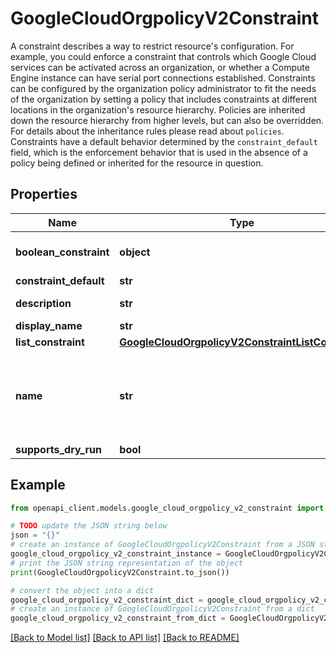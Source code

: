 # GoogleCloudOrgpolicyV2Constraint

A constraint describes a way to restrict resource's configuration. For example, you could enforce a constraint that controls which Google Cloud services can be activated across an organization, or whether a Compute Engine instance can have serial port connections established. Constraints can be configured by the organization policy administrator to fit the needs of the organization by setting a policy that includes constraints at different locations in the organization's resource hierarchy. Policies are inherited down the resource hierarchy from higher levels, but can also be overridden. For details about the inheritance rules please read about `policies`. Constraints have a default behavior determined by the `constraint_default` field, which is the enforcement behavior that is used in the absence of a policy being defined or inherited for the resource in question.

## Properties

Name | Type | Description | Notes
------------ | ------------- | ------------- | -------------
**boolean_constraint** | **object** | A constraint that is either enforced or not. For example, a constraint &#x60;constraints/compute.disableSerialPortAccess&#x60;. If it is enforced on a VM instance, serial port connections will not be opened to that instance. | [optional] 
**constraint_default** | **str** | The evaluation behavior of this constraint in the absence of a policy. | [optional] 
**description** | **str** | Detailed description of what this constraint controls as well as how and where it is enforced. Mutable. | [optional] 
**display_name** | **str** | The human readable name. Mutable. | [optional] 
**list_constraint** | [**GoogleCloudOrgpolicyV2ConstraintListConstraint**](GoogleCloudOrgpolicyV2ConstraintListConstraint.md) |  | [optional] 
**name** | **str** | Immutable. The resource name of the constraint. Must be in one of the following forms: * &#x60;projects/{project_number}/constraints/{constraint_name}&#x60; * &#x60;folders/{folder_id}/constraints/{constraint_name}&#x60; * &#x60;organizations/{organization_id}/constraints/{constraint_name}&#x60; For example, \&quot;/projects/123/constraints/compute.disableSerialPortAccess\&quot;. | [optional] 
**supports_dry_run** | **bool** | Shows if dry run is supported for this constraint or not. | [optional] 

## Example

```python
from openapi_client.models.google_cloud_orgpolicy_v2_constraint import GoogleCloudOrgpolicyV2Constraint

# TODO update the JSON string below
json = "{}"
# create an instance of GoogleCloudOrgpolicyV2Constraint from a JSON string
google_cloud_orgpolicy_v2_constraint_instance = GoogleCloudOrgpolicyV2Constraint.from_json(json)
# print the JSON string representation of the object
print(GoogleCloudOrgpolicyV2Constraint.to_json())

# convert the object into a dict
google_cloud_orgpolicy_v2_constraint_dict = google_cloud_orgpolicy_v2_constraint_instance.to_dict()
# create an instance of GoogleCloudOrgpolicyV2Constraint from a dict
google_cloud_orgpolicy_v2_constraint_from_dict = GoogleCloudOrgpolicyV2Constraint.from_dict(google_cloud_orgpolicy_v2_constraint_dict)
```
[[Back to Model list]](../README.md#documentation-for-models) [[Back to API list]](../README.md#documentation-for-api-endpoints) [[Back to README]](../README.md)


